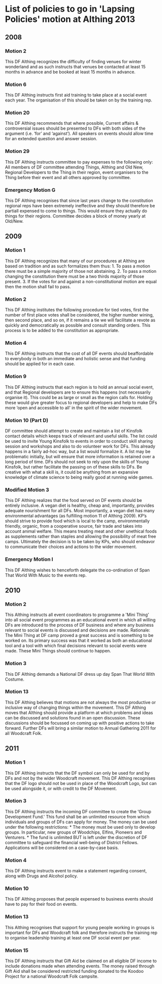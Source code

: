 List of policies to go in 'Lapsing Policies' motion at Althing 2013
===================================================================

2008
----

### Motion 2 ###
This DF Althing recognizes the difficulty of finding venues for winter wonderland and as such instructs that venues be contacted at least 15 months in advance and be booked at least 15 months in advance.

### Motion 6 ###
This DF Althing instructs first aid training to take place at a social event each year. The organisation of this should be taken on by the training rep.

### Motion 20 ###
This DF Althing recommends that where possible, Current affairs & controversial issues should be presented to DFs with both sides of the argument (i.e. ‘for’ and ‘against’). All speakers on events should allow time for an extended question and answer session.

### Motion 29 ###
This DF Althing instructs committee to pay expenses to the following only: All members of DF committee attending Things, Althing and Old New, Regional Developers to the Thing in their region, event organisers to the Thing before their event and all others approved by committee.

### Emergency Motion G ###
This DF Althing recognises that since last years change to the constitution regional reps have been extremely ineffective and they should therefore be partiall expensed to come to things. This would ensure they actually do things for their regions.  Committee decides a block of money yearly at Old/New.

2009
----

### Motion 1 ###
This DF Althing recognizes that many of our procedures at Althing are based on tradition and as such formalizes them thus:
    1. To pass a motion there must be a simple majority of those not abstaining.
    2. To pass a motion changing the constitution there must be a two thirds majority of those present.
    3. If the votes for and against a non-constitutional motion are equal then the motion shall fail to pass.

### Motion 2 ###
This DF Althing institutes the following procedure for tied votes, first the number of first place votes shall be considered, the higher number wining, then second place, and so on, if it remains a tie we will facilitate a revote as quickly and democratically as possible and consult standing orders. This process is to be added to the constitution as appropriate.

### Motion 4 ###
This DF Althing instructs that the cost of all DF events should beaffordable to everybody in both an immediate and holistic sense and that funding should be applied for in each case.

### Motion 9 ###
This DF Althing instructs that each region is to hold an annual social event, and that Regional developers are to ensure this happens (not necessarily organise it). This could be as large or small as the region calls for. Holding these would give greater focus to regional developers and help to make DFs more ‘open and accessible to all’ in the spirit of the wider movement.

### Motion 10 (Part D) ###
DF committee should attempt to create and maintain a list of Kinsfolk contact details which keeps track of relevant and useful skills.  The list could be used to invite Young Kinsfolk to events in order to conduct skill sharing session and workshops and also to do volunteer work for DFs.  This already happens in a fairly ad-hoc way, but a list would formalize it.  A list may be problematic initially, but will ensure that more information is retained over a long period of time.  DFs should not seek to rely upon the skills of Young Kinsfolk, but rather facilitate the passing on of these skills to DFs.  Be creative with what a skill is, it could be anything from an expansive knowledge of climate science to being really good at running wide games.

### Modified Motion 3 ###
This DF Althing realizes that the food served on DF events should be entirely inclusive. A vegan diet is healthy, cheap and, importantly, provides adequate nourishment for all DFs. Most importantly, a vegan diet has many environmental advantages (as fulfilling motion 11 of Althing 2009). KP’s should strive to provide food which is local to the camp, environmentally friendly, organic, from a cooperative source, fair trade and takes into account animal welfare. This means treating meat and other unethical foods as supplements rather than staples and allowing the possibility of meat free camps. Ultimately the decision is to be taken by KPs, who should endeavor to communicate their choices and actions to the wider movement.

### Emergency Motion I ###
This DF Althing wishes to henceforth delegate the co-ordination of Span That World With Music to the events rep.

2010
----

### Motion 2 ###
This Althing instructs all event coordinators to programme a 'Mini Thing' into all social event
programmes as an educational event in which all willing DFs are introduced to the process of DF
business and where any business relevant to social events is discussed and decisions are made.
Rationale: The Mini Thing at DF camp proved a great success and is something to be worked on. Its
primary success was that it worked as both an educational tool and a tool with which final decisions
relevant to social events were made. These Mini Things should continue to happen.

### Motion 3 ###
This DF Althing demands a National DF dress up day Span That World With Costume.

### Motion 13 ###
This DF Althing believes that motions are not always the most productive or inclusive way of
changing things within the movement. This DF Althing moves that Althing should provide a platform
at which problems and ideas can be discussed and solutions found in an open discussion. These
discussions should be focussed on coming up with positive actions to take forward. Further DFs will
bring a similar motion to Annual Gathering 2011 for all Woodcraft Folk.

2011
----

### Motion 1 ###
This DF Althing instructs that the DF symbol can only be used for and by DFs and not by the wider Woodcraft movement. This DF Althing recognises that the DF logo should not be used in place of the Woodcraft Logo, but can be used alongside it, or with credit to the DF Movement.

### Motion 3 ###
This DF Althing instructs the incoming DF committee to create the 'Group Development Fund.' This fund shall be an unlimited resource from which individuals and groups of DFs can apply for money. The money can be used under the following restrictions:
    * The money must be used only to develop groups. In particular, new groups of Woodchips, Elfins, Pioneers and Venturers. 
    * The fund is unlimited BUT is left under the discretion of DF committee to safeguard the financial well-being of District Fellows. Applications will be considered on a case-by-case basis.

### Motion 4 ###
This DF Althing instructs event to make a statement regarding consent, along with Drugs and Alcohol policy.

### Motion 10 ###
This DF Althing proposes that people expensed to business events should have to pay for their food on events.

### Motion 13 ###
This Althing recognises that support for young people working in groups is important for DFs and Woodcraft folk and therefore instructs the training rep to organise leadership training at least one DF social event per year.

### Motion 15 ###
This DF Althing instructs that Gift Aid be claimed on all eligible DF income to include donations made when attending events. The money raised through Gift Aid shall be considered restricted funding donated to the Koodoo Project for a national Woodcraft Folk campsite.
